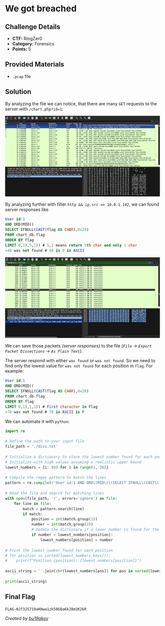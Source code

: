 # We got breached

## Challenge Details 

- **CTF:** RingZer0
- **Category:** Forensics
- **Points:** 5

## Provided Materials

- `.pcap` file

## Solution

By analyzing the file we can notice, that there are many `GET` requests to the server with `/chart.php?id=1`:

![start](./start.jpg)

By analyzing further with filter `http && ip.src == 10.0.1.142`, we can found server responses like

```sql
User id:1 
AND ORD(MID((
SELECT IFNULL(CAST(flag AS CHAR),0x20) 
FROM chart_db.flag 
ORDER BY flag 
LIMIT 0,1),5,1)) # 5,1 means return 5th char and only 1 char
>48 was not found # 48 is 0 in ASCII
```

![response](./response.jpg)

We can save those packets *(server responses)* to the file *(`File` -> `Export Packet Dissections` -> `As Plain Text`)*.

The server respond with either `was found` or `was not found`. So we need to find only the lowest value for `was not found` for each position in `flag`. For example:

```sql
User id:1 
AND ORD(MID((
SELECT IFNULL(CAST(flag AS CHAR),0x20) 
FROM chart_db.flag 
ORDER BY flag 
LIMIT 0,1),1,1)) # First character in Flag
>70 was not found # 70 in ASCII is F
```

We can automate it with `python`:

```py
import re

# Define the path to your input file
file_path = './diss.txt'

# Initialize a dictionary to store the lowest number found for each position
# Initialize with high values assuming a realistic upper bound
lowest_numbers = {i: 999 for i in range(1, 38)}

# Compile the regex pattern to match the lines
pattern = re.compile(r'User id:1 AND ORD\(MID\(\(SELECT IFNULL\(CAST\(flag AS CHAR\),0x20\) FROM chart_db\.flag ORDER BY flag LIMIT 0,1\),(\d+),1\)\)>(\d+) was not found')

# Read the file and search for matching lines
with open(file_path, 'r', errors='ignore') as file:
    for line in file:
        match = pattern.search(line)
        if match:
            position = int(match.group(1))
            number = int(match.group(2))
            # Update the dictionary if a lower number is found for the position
            if number < lowest_numbers[position]:
                lowest_numbers[position] = number

# Print the lowest number found for each position
# for position in sorted(lowest_numbers.keys()):
#    print(f"Position {position}: {lowest_numbers[position]}")

ascii_string = ''.join(chr(lowest_numbers[pos]) for pos in sorted(lowest_numbers.keys()))

print(ascii_string)
```


## Final Flag

`FLAG-NJf3JS719aKHwa1zk50GQa6kJ8m1K2kR`

*Created by [bu19akov](https://github.com/bu19akov)*